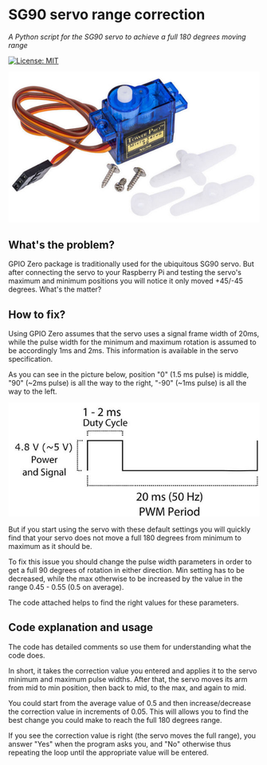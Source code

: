 # SG90 servo range correction

*A Python script for the SG90 servo to achieve a full 180 degrees moving range*

<p>
<a href="https://raw.githubusercontent.com/uraimo/SG90Servo.swift/master/LICENSE"><img src="http://img.shields.io/badge/license-MIT-blue.svg?style=flat" alt="License: MIT" /></a>
</p>

![SG90 image](/images/sg90.jpg)

## What's the problem?

GPIO Zero package is traditionally used for the ubiquitous SG90 servo. But after connecting the servo to your Raspberry Pi and testing the servo's maximum and minimum positions you will notice it only moved +45/-45 degrees. What's the matter?

## How to fix?

Using GPIO Zero assumes that the servo uses a signal frame width of 20ms, while the pulse width for the minimum and maximum rotation is assumed to be accordingly 1ms and 2ms. This information is available in the servo specification.

As you can see in the picture below, position "0" (1.5 ms pulse) is middle, "90" (~2ms pulse) is all the way to the right, "-90" (~1ms pulse) is all the way to the left.

![SG90 image](/images/sg90_pwm.jpg)

But if you start using the servo with these default settings you will quickly find that your servo does not move a full 180 degrees from minimum to maximum as it should be.

To fix this issue you should change the pulse width parameters in order to get a full 90 degrees of rotation in either direction. Min setting has to be decreased, while the max otherwise to be increased by the value in the range 0.45 - 0.55 (0.5 on average).

The code attached helps to find the right values for these parameters.

## Code explanation and usage

The code has detailed comments so use them for understanding what the code does. 

In short, it takes the correction value you entered and applies it to the servo minimum and maximum pulse widths. After that, the servo moves its arm from mid to min position, then back to mid, to the max, and again to mid.

You could start from the average value of 0.5 and then increase/decrease the correction value in increments of 0.05. This will allows you to find the best change you could make to reach the full 180 degrees range.

If you see the correction value is right (the servo moves the full range), you answer "Yes" when the program asks you, and "No" otherwise thus repeating the loop until the appropriate value will be entered.
